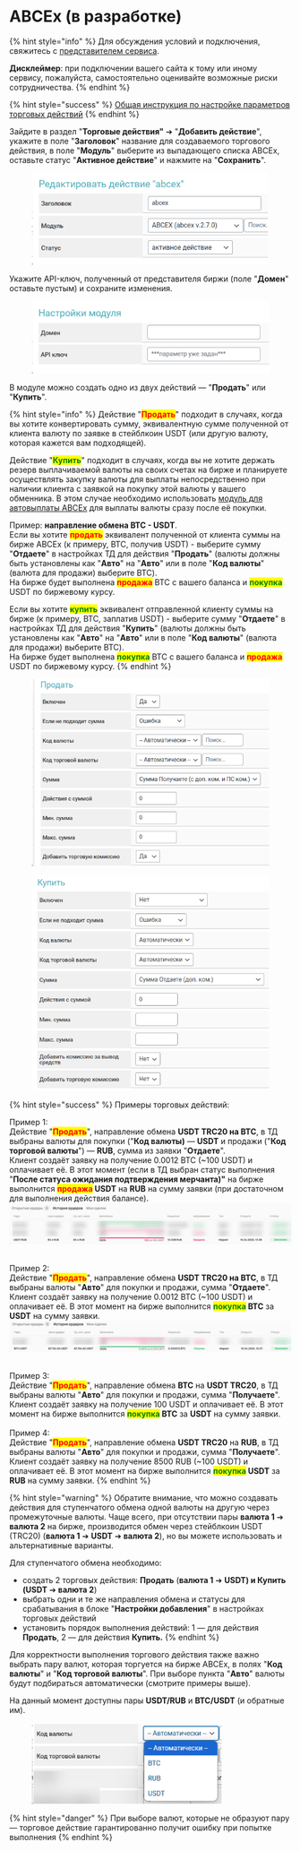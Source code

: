 # ABCEx (в разработке)

{% hint style="info" %}
Для обсуждения условий и подключения, свяжитесь с [представителем сервиса](https://t.me/ABCEX_management).

**Дисклеймер**: при подключении вашего сайта к тому или иному сервису, пожалуйста, самостоятельно оценивайте возможные риски сотрудничества.
{% endhint %}

{% hint style="success" %}
[Общая инструкция по настройке параметров торговых действий](https://premium.gitbook.io/main/osnovnye-nastroiki/modul-torgovye-deistviya/sozdanie-torgovogo-deistviya/parametry-torgovykh-deistvii)
{% endhint %}

Зайдите в раздел "**Торговые действия"** ➔ "**Добавить действие**", укажите в поле "**Заголовок**" название для создаваемого торгового действия, в поле "**Модуль**" выберите из выпадающего списка ABCEx, оставьте статус "**Активное действие**" и нажмите на "**Сохранить**".

<figure><img src="../../../.gitbook/assets/image (48).png" alt="" width="422"><figcaption></figcaption></figure>

Укажите API-ключ, полученный от представителя биржи (поле "**Домен**" оставьте пустым) и сохраните изменения.

<figure><img src="../../../.gitbook/assets/image (45).png" alt=""><figcaption></figcaption></figure>

В модуле можно создать одно из двух действий — "**Продать**" или "**Купить**".

{% hint style="info" %}
Действие "<mark style="color:red;">**Продать**</mark>" подходит в случаях, когда вы хотите конвертировать сумму, эквивалентную сумме полученной от клиента валюту по заявке в стейблкоин USDT (или другую валюту, которая кажется вам подходящей).

Действие "<mark style="color:green;">**Купить**</mark>" подходит в случаях, когда вы не хотите держать резерв выплачиваемой валюты на своих счетах на бирже и планируете осуществлять закупку валюты для выплаты непосредственно при наличии клиента с заявкой на покупку этой валюты у вашего обменника. В этом случае необходимо использовать [модуль для автовыплаты ABCEx](https://premium.gitbook.io/main/osnovnye-nastroiki/merchanty-i-avtovyplaty/avtovyplaty/abcex) для выплаты валюты сразу после её покупки.



Пример: **направление обмена BTC - USDT**.\
Если вы хотите <mark style="color:red;">**продать**</mark> эквивалент полученной от клиента суммы на бирже ABCEx (к примеру, BTC, получив USDT) - выберите сумму "**Отдаете**" в настройках ТД для действия "**Продать**" (валюты должны быть установлены как "**Авто**" на "**Авто**" или в поле "**Код валюты**" (валюта для продажи) выберите BTC).\
На бирже будет выполнена <mark style="color:red;">**продажа**</mark> BTC с вашего баланса и <mark style="color:green;">**покупка**</mark> USDT по биржевому курсу.

Если вы хотите <mark style="color:green;">**купить**</mark> эквивалент отправленной клиенту суммы на бирже (к примеру, BTC, заплатив USDT) - выберите сумму "**Отдаете**" в настройках ТД для действия "**Купить**" (валюты должны быть установлены как "**Авто**" на "**Авто**" или в поле "**Код валюты**" (валюта для продажи) выберите BTC).\
На бирже будет выполнена <mark style="color:green;">**покупка**</mark> BTC с вашего баланса и <mark style="color:red;">**продажа**</mark> USDT по биржевому курсу.
{% endhint %}

<div><figure><img src="../../../.gitbook/assets/image (50).png" alt="" width="486"><figcaption></figcaption></figure> <figure><img src="../../../.gitbook/assets/image (610).png" alt="" width="472"><figcaption></figcaption></figure></div>

{% hint style="success" %}
Примеры торговых действий:

Пример 1:\
Действие "<mark style="color:red;">**Продать**</mark>", направление обмена **USDT TRC20 на BTC**, в ТД выбраны валюты для покупки ("**Код валюты)** — **USDT** и продажи ("**Код торговой валюты**") — **RUB**, сумма из заявки "**Отдаете**".\
Клиент создаёт заявку на получение 0.0012 BTC (\~100 USDT) и оплачивает её. В этот момент (если в ТД выбран статус выполнения "**После статуса ожидания подтверждения мерчанта)"** на бирже выполнится <mark style="color:red;">**продажа**</mark>**&#x20;USDT** на **RUB** на сумму заявки (при достаточном для выполнения действия балансе).\
![](<../../../.gitbook/assets/image (46).png>)

\
Пример 2:\
Действие "<mark style="color:red;">**Продать**</mark>", направление обмена **USDT TRC20 на BTC**, в ТД выбраны валюты "**Авто**" для покупки и продажи, сумма "**Отдаете**".\
Клиент создаёт заявку на получение 0.0012 BTC (\~100 USDT) и оплачивает её. В этот момент на бирже выполнится <mark style="color:green;">**покупка**</mark>**&#x20;BTC** за **USDT** на сумму заявки.\
![](<../../../.gitbook/assets/image (47).png>)

\
Пример 3:\
Действие "<mark style="color:red;">**Продать**</mark>", направление обмена **BTC** на **USDT TRC20**, в ТД выбраны валюты "**Авто**" для покупки и продажи, сумма "**Получаете**".\
Клиент создаёт заявку на получение 100 USDT и оплачивает её. В этот момент на бирже выполнится <mark style="color:green;">**покупка**</mark>**&#x20;BTC** за **USDT** на сумму заявки.\
\
Пример 4:\
Действие "<mark style="color:red;">**Продать**</mark>", направление обмена **USDT TRC20** на **RUB**, в ТД выбраны валюты "**Авто**" для покупки и продажи, сумма "**Получаете**".\
Клиент создаёт заявку на получение 8500 RUB (\~100 USDT) и оплачивает её. В этот момент на бирже выполнится <mark style="color:green;">**покупка**</mark>**&#x20;USDT** за **RUB** на сумму заявки.
{% endhint %}

{% hint style="warning" %}
Обратите внимание, что можно создавать действия для ступенчатого обмена одной валюты на другую через промежуточные валюты. Чаще всего, при отсутствии пары **валюта 1** ➔ **валюта 2** на бирже, производится обмен через стейблкоин USDT (TRC20) (**валюта 1** ➔ **USDT** ➔ **валюта 2**), но вы можете использовать и альтернативные варианты.

Для ступенчатого обмена необходимо:

* &#x20;создать 2 торговых действия: **Продать** (**валюта 1** ➔ **USDT) и Купить (USDT** ➔ **валюта 2**)
* выбрать одни и те же направления обмена и статусы для срабатывания в блоке "**Настройки добавления**" в настройках торговых действий
* установить порядок выполнения действий: 1 — для действия **Продать**, 2 — для действия **Купить.**
{% endhint %}

Для корректности выполнения торгового действия также важно выбрать пару валют, которая торгуется на бирже ABCEx, в полях "**Код валюты**" и "**Код торговой валюты**". При выборе пункта "**Авто**" валюты будут подбираться автоматически (смотрите примеры выше).

На данный момент доступны пары **USDT/RUB** и **BTC/USDT** (и обратные им).

<figure><img src="../../../.gitbook/assets/image (2121).png" alt="" width="339"><figcaption></figcaption></figure>

{% hint style="danger" %}
При выборе валют, которые не образуют пару — торговое действие гарантированно получит ошибку при попытке выполнения
{% endhint %}
